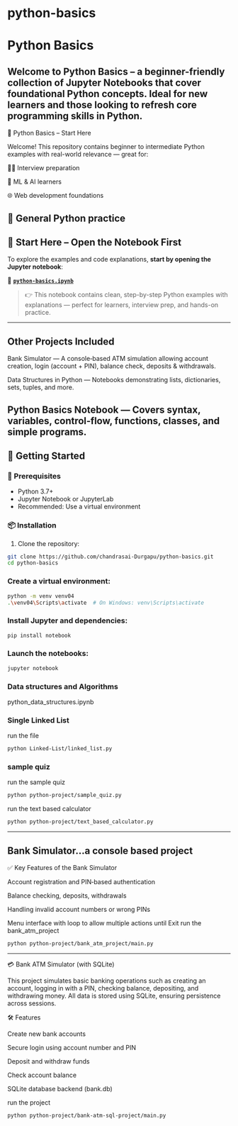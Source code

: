 # python-basics



#  Python Basics

Welcome to **Python Basics** – a beginner-friendly collection of Jupyter Notebooks that cover foundational Python concepts. Ideal for new learners and those looking to refresh core programming skills in Python.
---
📘 Python Basics – Start Here

Welcome! This repository contains beginner to intermediate Python examples with real-world relevance — great for:

👨‍💻 Interview preparation

🤖 ML & AI learners

🌐 Web development foundations

🧠 General Python practice
---
## 📘 Start Here – Open the Notebook First

To explore the examples and code explanations, **start by opening the Jupyter notebook**:

📂 **[`python-basics.ipynb`](https://github.com/chandrasai-Durgapu/python-basics/blob/main/python-basics.ipynb)**  
> 👉 This notebook contains clean, step-by-step Python examples with explanations — perfect for learners, interview prep, and hands-on practice.

---
## Other Projects Included

Bank Simulator — A console‑based ATM simulation allowing account creation, login (account + PIN), balance check, deposits & withdrawals.

Data Structures in Python — Notebooks demonstrating lists, dictionaries, sets, tuples, and more.

Python Basics Notebook — Covers syntax, variables, control‑flow, functions, classes, and simple programs.
---

## 🚀 Getting Started

### 🔧 Prerequisites

- Python 3.7+
- Jupyter Notebook or JupyterLab
- Recommended: Use a virtual environment

### 📦 Installation

1. Clone the repository:

```bash
git clone https://github.com/chandrasai-Durgapu/python-basics.git
cd python-basics
```

### Create a virtual environment:
```bash
python -m venv venv04
.\venv04\Scripts\activate  # On Windows: venv\Scripts\activate
```

### Install Jupyter and dependencies:
```bash
pip install notebook
```


### Launch the notebooks:
```bash
jupyter notebook
```
### Data structures and Algorithms
python_data_structures.ipynb

### Single Linked List
run the file
```bash
python Linked-List/linked_list.py
```
### sample quiz
run the sample quiz
```bash
python python-project/sample_quiz.py
```

run the text based calculator
```bash
python python-project/text_based_calculator.py
```
---
Bank Simulator...a console based project
---
✅ Key Features of the Bank Simulator

Account registration and PIN‑based authentication

Balance checking, deposits, withdrawals

Handling invalid account numbers or wrong PINs

Menu interface with loop to allow multiple actions until Exit
run the bank_atm_project
```bash
python python-project/bank_atm_project/main.py
```
---
💳 Bank ATM Simulator (with SQLite)

This project simulates basic banking operations such as creating an account, logging in with a PIN, checking balance, depositing, and withdrawing money. All data is stored using SQLite, ensuring persistence across sessions.

🛠 Features

Create new bank accounts

Secure login using account number and PIN

Deposit and withdraw funds

Check account balance

SQLite database backend (bank.db)

run the project
```bash
python python-project/bank-atm-sql-project/main.py
```

